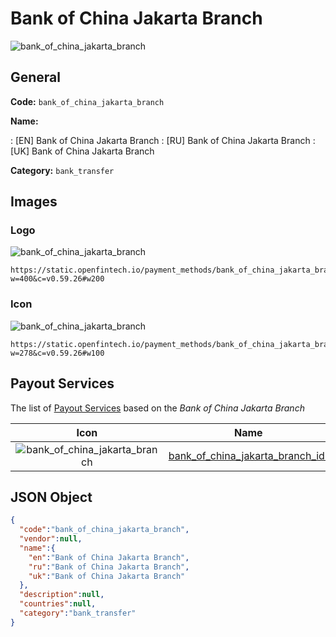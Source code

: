 
# Bank of China Jakarta Branch 
![bank_of_china_jakarta_branch](https://static.openfintech.io/payment_methods/bank_of_china_jakarta_branch/logo.svg?w=400&c=v0.59.26#w200)  

## General 
**Code:** `bank_of_china_jakarta_branch` 
 
**Name:** 
 
:	[EN] Bank of China Jakarta Branch 
:	[RU] Bank of China Jakarta Branch 
:	[UK] Bank of China Jakarta Branch 
 
**Category:** `bank_transfer` 
 

## Images 

### Logo 
![bank_of_china_jakarta_branch](https://static.openfintech.io/payment_methods/bank_of_china_jakarta_branch/logo.svg?w=400&c=v0.59.26#w200)  

```
https://static.openfintech.io/payment_methods/bank_of_china_jakarta_branch/logo.svg?w=400&c=v0.59.26#w200
```  

### Icon 
![bank_of_china_jakarta_branch](https://static.openfintech.io/payment_methods/bank_of_china_jakarta_branch/icon.svg?w=278&c=v0.59.26#w100)  

```
https://static.openfintech.io/payment_methods/bank_of_china_jakarta_branch/icon.svg?w=278&c=v0.59.26#w100
```  

## Payout Services 
 
The list of [Payout Services](/payout-services/) based on the _Bank of China Jakarta Branch_ 

|Icon|Name|Code| 
|:---:|:---:|:---:| 
|![bank_of_china_jakarta_branch](https://static.openfintech.io/payout_methods/bank_of_china_jakarta_branch/icon.svg?w=278&c=v0.59.26#w40) |[bank_of_china_jakarta_branch_idr](/payout-services/bank_of_china_jakarta_branch_idr/)|`bank_of_china_jakarta_branch_idr`| 
 

## JSON Object 

```json
{
  "code":"bank_of_china_jakarta_branch",
  "vendor":null,
  "name":{
    "en":"Bank of China Jakarta Branch",
    "ru":"Bank of China Jakarta Branch",
    "uk":"Bank of China Jakarta Branch"
  },
  "description":null,
  "countries":null,
  "category":"bank_transfer"
}
```  

